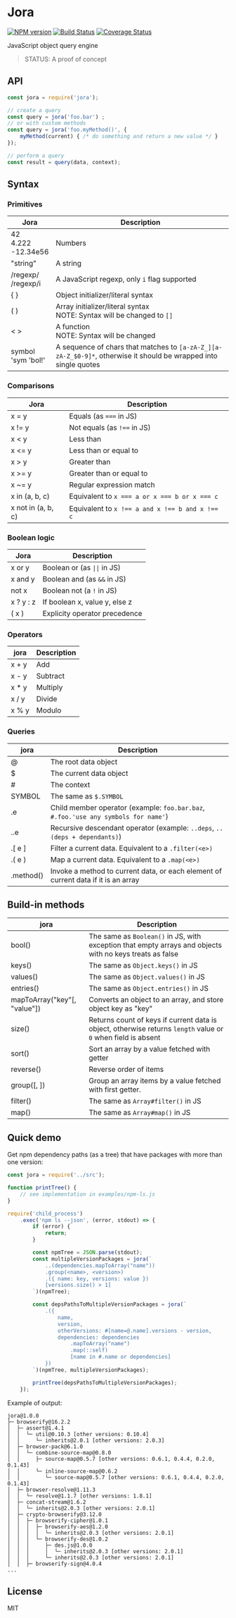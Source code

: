 # Jora

[![NPM version](https://img.shields.io/npm/v/jora.svg)](https://www.npmjs.com/package/jora)
[![Build Status](https://travis-ci.org/lahmatiy/jora.svg?branch=master)](https://travis-ci.org/lahmatiy/jora)
[![Coverage Status](https://coveralls.io/repos/github/lahmatiy/jora/badge.svg?branch=master)](https://coveralls.io/github/lahmatiy/jora?branch=master)

JavaScript object query engine

> STATUS: A proof of concept

## API

```js
const jora = require('jora');

// create a query
const query = jora('foo.bar') ;
// or with custom methods
const query = jora('foo.myMethod()', {
    myMethod(current) { /* do something and return a new value */ }
});

// perform a query
const result = query(data, context);
```

## Syntax

### Primitives

Jora | Description
--- | ---
42<br>4.222<br>-12.34e56 | Numbers
"string" | A string
/regexp/<br>/regexp/i | A JavaScript regexp, only `i` flag supported
{ } | Object initializer/literal syntax
( ) | Array initializer/literal syntax<br>NOTE: Syntax will be changed to `[]`
< > | A function<br>NOTE: Syntax will be changed
symbol<br>'sym \'bol!' | A sequence of chars that matches to `[a-zA-Z_][a-zA-Z_$0-9]*`, otherwise it should be wrapped into single quotes

### Comparisons

Jora | Description
--- | ---
x = y | Equals (as `===` in JS)
x != y | Not equals (as `!==` in JS)
x < y | Less than
x <= y | Less than or equal to
x > y | Greater than
x >= y | Greater than or equal to
x ~= y | Regular expression match
x in (a, b, c) | Equivalent to `x === a or x === b or x === c`
x not in (a, b, c) | Equivalent to `x !== a and x !== b and x !== c`

### Boolean logic

Jora | Description
--- | ---
x or y | Boolean or (as `\|\|` in JS)
x and y | Boolean and (as `&&` in JS)
not x | Boolean not (a `!` in JS)
x ? y : z | If boolean x, value y, else z
( x ) | Explicity operator precedence

### Operators

jora | Description
--- | ---
x + y | Add
x - y | Subtract
x * y | Multiply
x / y | Divide
x % y | Modulo

### Queries

jora | Description
--- | ---
@ | The root data object
$ | The current data object
\# | The context
SYMBOL | The same as `$.SYMBOL`
.e | Child member operator (example: `foo.bar.baz`, `#.foo.'use any symbols for name'`)
..e | Recursive descendant operator (example: `..deps`, `..(deps + dependants)`)
.[ e ] | Filter a current data. Equivalent to a `.filter(<e>)`
.( e ) | Map a current data. Equivalent to a `.map(<e>)`
.method() | Invoke a method to current data, or each element of current data if it is an array

## Build-in methods

jora | Description
--- | ---
bool() | The same as `Boolean()` in JS, with exception that empty arrays and objects with no keys treats as false
keys() | The same as `Object.keys()` in JS
values() | The same as `Object.values()` in JS
entries() | The same as `Object.entries()` in JS
mapToArray("key"[, "value"]) | Converts an object to an array, and store object key as "key"
size() | Returns count of keys if current data is object, otherwise returns `length` value or `0` when field is absent
sort(<getter>) | Sort an array by a value fetched with getter
reverse() | Reverse order of items
group(<getter>[, <getter>]) | Group an array items by a value fetched with first getter.
filter() | The same as `Array#filter()` in JS
map() | The same as `Array#map()` in JS

## Quick demo

Get npm dependency paths (as a tree) that have packages with more than one version:

```js
const jora = require('../src');

function printTree() {
    // see implementation in examples/npm-ls.js
}

require('child_process')
    .exec('npm ls --json', (error, stdout) => {
        if (error) {
            return;
        }

        const npmTree = JSON.parse(stdout);
        const multipleVersionPackages = jora(`
            ..(dependencies.mapToArray("name"))
            .group(<name>, <version>)
            .({ name: key, versions: value })
            [versions.size() > 1]
        `)(npmTree);

        const depsPathsToMultipleVersionPackages = jora(`
            .({
                name,
                version,
                otherVersions: #[name=@.name].versions - version,
                dependencies: dependencies
                    .mapToArray("name")
                    .map(::self)
                    [name in #.name or dependencies]
            })
        `)(npmTree, multipleVersionPackages);

        printTree(depsPathsToMultipleVersionPackages);
    });
```

Example of output:

```
jora@1.0.0
├─ browserify@16.2.2
│  ├─ assert@1.4.1
│  │  └─ util@0.10.3 [other versions: 0.10.4]
│  │     └─ inherits@2.0.1 [other versions: 2.0.3]
│  ├─ browser-pack@6.1.0
│  │  └─ combine-source-map@0.8.0
│  │     ├─ source-map@0.5.7 [other versions: 0.6.1, 0.4.4, 0.2.0, 0.1.43]
│  │     └─ inline-source-map@0.6.2
│  │        └─ source-map@0.5.7 [other versions: 0.6.1, 0.4.4, 0.2.0, 0.1.43]
│  ├─ browser-resolve@1.11.3
│  │  └─ resolve@1.1.7 [other versions: 1.8.1]
│  ├─ concat-stream@1.6.2
│  │  └─ inherits@2.0.3 [other versions: 2.0.1]
│  ├─ crypto-browserify@3.12.0
│  │  ├─ browserify-cipher@1.0.1
│  │  │  ├─ browserify-aes@1.2.0
│  │  │  │  └─ inherits@2.0.3 [other versions: 2.0.1]
│  │  │  └─ browserify-des@1.0.2
│  │  │     ├─ des.js@1.0.0
│  │  │     │  └─ inherits@2.0.3 [other versions: 2.0.1]
│  │  │     └─ inherits@2.0.3 [other versions: 2.0.1]
│  │  ├─ browserify-sign@4.0.4
...
```

## License

MIT

